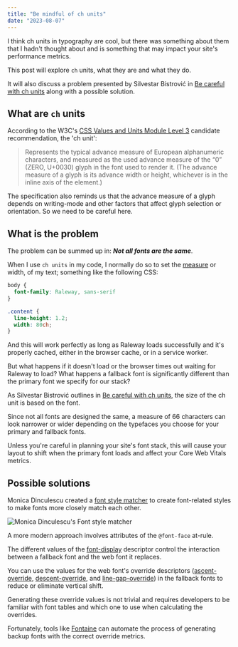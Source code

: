```yaml
---
title: "Be mindful of ch units"
date: "2023-08-07"
---
```


I think ch units in typography are cool, but there was something about them that I hadn't thought about and is something that may impact your site's performance metrics.

This post will explore `ch` units, what they are and what they do.

It will also discuss a problem presented by Silvestar Bistrović in [Be careful with ch units](https://www.silvestar.codes/articles/be-careful-with-ch-units/) along with a possible solution.

## What are `ch` units

According to the W3C's [CSS Values and Units Module Level 3](https://www.w3.org/TR/css-values-3/#length-advance-measure) candidate recommendation, the 'ch unit':

> Represents the typical advance measure of European alphanumeric characters, and measured as the used advance measure of the “0” (ZERO, U+0030) glyph in the font used to render it. (The advance measure of a glyph is its advance width or height, whichever is in the inline axis of the element.)

The specification also reminds us that the advance measure of a glyph depends on writing-mode and other factors that affect glyph selection or orientation. So we need to be careful here.

## What is the problem

The problem can be summed up in: **_Not all fonts are the same_**.

When I use `ch units` in my code, I normally do so to set the [measure](https://designsystem.digital.gov/components/typography/#measure-line-length-2) or width, of my text; something like the following CSS:

```css
body {
  font-family: Raleway, sans-serif
}

.content {
  line-height: 1.2;
  width: 80ch;
}
```

And this will work perfectly as long as Raleway loads successfully and it's properly cached, either in the browser cache, or in a service worker.

But what happens if it doesn't load or the browser times out waiting for Raleway to load? What happens a fallback font is significantly different than the primary font we specify for our stack?

As Silvestar Bistrović outlines in [Be careful with ch units](https://www.silvestar.codes/articles/be-careful-with-ch-units/), the size of the ch unit is based on the font.

Since not all fonts are designed the same, a measure of 66 characters can look narrower or wider depending on the typefaces you choose for your primary and fallback fonts.

Unless you're careful in planning your site's font stack, this will cause your layout to shift when the primary font loads and affect your Core Web Vitals metrics.

## Possible solutions

Monica Dinculescu created a [font style matcher](https://meowni.ca/font-style-matcher/) to create font-related styles to make fonts more closely match each other.

![Monica Dinculescu's [Font style matcher](https://meowni.ca/font-style-matcher/)](/images/2023/07/font-matcher-dinculescu.png)


A more modern approach involves attributes of the `@font-face` at-rule.

The different values of the [font-display](https://developer.mozilla.org/en-US/docs/Web/CSS/@font-face/font-display) descriptor control the interaction between a fallback font and the web font it replaces.

You can use the values for the web font's override descriptors ([ascent-override](https://developer.mozilla.org/en-US/docs/Web/CSS/@font-face/ascent-override), [descent-override](https://developer.mozilla.org/en-US/docs/Web/CSS/@font-face/descent-override), and [line-gap-override](https://developer.mozilla.org/en-US/docs/Web/CSS/@font-face/line-gap-override)) in the fallback fonts to reduce or eliminate vertical shift.

Generating these override values is not trivial and requires developers to be familiar with font tables and which one to use when calculating the overrides.

Fortunately, tools like [Fontaine](https://github.com/danielroe/fontaine#readme) can automate the process of generating backup fonts with the correct override metrics.
